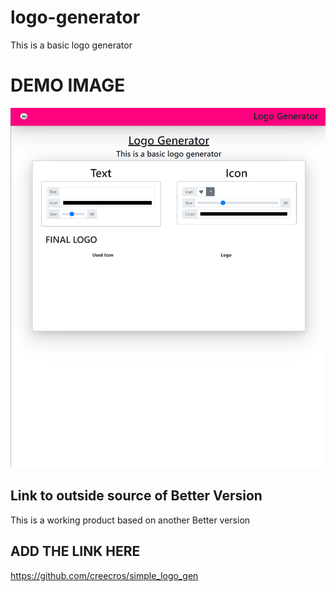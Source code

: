 # logo-generator
This is a basic logo generator

# DEMO IMAGE
![Alt text](Assets/Images/DEMO%20IMAGE.png)


## Link to outside source of Better Version 
This is a working product based on another Better version
## ADD THE LINK HERE
https://github.com/creecros/simple_logo_gen
